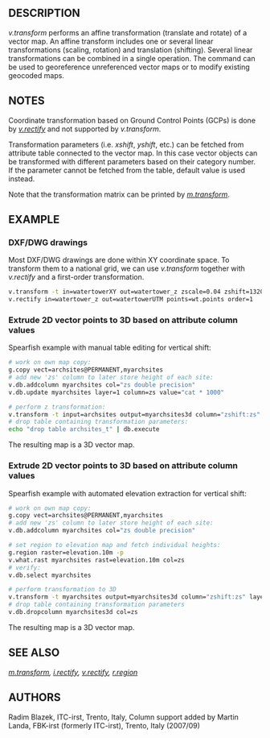 ## DESCRIPTION

*v.transform* performs an affine transformation (translate and rotate)
of a vector map. An affine transform includes one or several linear
transformations (scaling, rotation) and translation (shifting). Several
linear transformations can be combined in a single operation. The
command can be used to georeference unreferenced vector maps or to
modify existing geocoded maps.

## NOTES

Coordinate transformation based on Ground Control Points (GCPs) is done
by *[v.rectify](v.rectify.md)* and not supported by *v.transform*.

Transformation parameters (i.e. *xshift*, *yshift*, etc.) can be fetched
from attribute table connected to the vector map. In this case vector
objects can be transformed with different parameters based on their
category number. If the parameter cannot be fetched from the table,
default value is used instead.

Note that the transformation matrix can be printed by
*[m.transform](m.transform.md)*.

## EXAMPLE

### DXF/DWG drawings

Most DXF/DWG drawings are done within XY coordinate space. To transform
them to a national grid, we can use *v.transform* together with
*v.rectify* and a first-order transformation.

```bash
v.transform -t in=watertowerXY out=watertower_z zscale=0.04 zshift=1320
v.rectify in=watertower_z out=watertowerUTM points=wt.points order=1
```

### Extrude 2D vector points to 3D based on attribute column values

Spearfish example with manual table editing for vertical shift:

```bash
# work on own map copy:
g.copy vect=archsites@PERMANENT,myarchsites
# add new 'zs' column to later store height of each site:
v.db.addcolumn myarchsites col="zs double precision"
v.db.update myarchsites layer=1 column=zs value="cat * 1000"

# perform z transformation:
v.transform -t input=archsites output=myarchsites3d column="zshift:zs" table="archsites_t"
# drop table containing transformation parameters:
echo "drop table archsites_t" | db.execute
```

The resulting map is a 3D vector map.

### Extrude 2D vector points to 3D based on attribute column values

Spearfish example with automated elevation extraction for vertical
shift:

```bash
# work on own map copy:
g.copy vect=archsites@PERMANENT,myarchsites
# add new 'zs' column to later store height of each site:
v.db.addcolumn myarchsites col="zs double precision"

# set region to elevation map and fetch individual heights:
g.region raster=elevation.10m -p
v.what.rast myarchsites rast=elevation.10m col=zs
# verify:
v.db.select myarchsites

# perform transformation to 3D
v.transform -t myarchsites output=myarchsites3d column="zshift:zs" layer=1
# drop table containing transformation parameters
v.db.dropcolumn myarchsites3d col=zs
```

The resulting map is a 3D vector map.

## SEE ALSO

*[m.transform](m.transform.md), [i.rectify](i.rectify.md),
[v.rectify](v.rectify.md), [r.region](r.region.md)*

## AUTHORS

Radim Blazek, ITC-irst, Trento, Italy,
Column support added by Martin Landa, FBK-irst (formerly ITC-irst),
Trento, Italy (2007/09)
